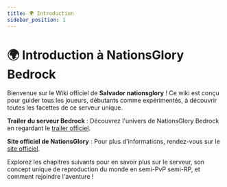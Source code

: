 ```yaml
---
title: 🌍 Introduction
sidebar_position: 1
---
```


# 🌍 Introduction à NationsGlory Bedrock

Bienvenue sur le Wiki officiel de **Salvador nationsglory** ! Ce wiki est conçu pour guider tous les joueurs, débutants comme expérimentés, à découvrir toutes les facettes de ce serveur unique.

**Trailer du serveur Bedrock** : Découvrez l'univers de NationsGlory Bedrock en regardant le [trailer officiel](https://www.youtube.com/watch?v=Mlhq0ItfGf8&t=82s).

**Site officiel de NationsGlory** : Pour plus d'informations, rendez-vous sur le [site officiel](https://www.nationsglory.fr/).

Explorez les chapitres suivants pour en savoir plus sur le serveur, son concept unique de reproduction du monde en semi-PvP semi-RP, et comment rejoindre l'aventure !
